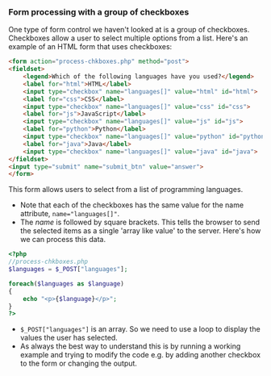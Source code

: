### Form processing with a group of checkboxes
One type of form control we haven't looked at is a group of checkboxes. Checkboxes allow a user to select multiple options from a list. Here's an example of an HTML form that uses checkboxes:

```html
<form action="process-chkboxes.php" method="post">
<fieldset>
	<legend>Which of the following languages have you used?</legend>
	<label for="html">HTML</label>
	<input type="checkbox" name="languages[]" value="html" id="html">
	<label for="css">CSS</label>
	<input type="checkbox" name="languages[]" value="css" id="css">
	<label for="js">JavaScript</label>
	<input type="checkbox" name="languages[]" value="js" id="js">
	<label for="python">Python</label>
	<input type="checkbox" name="languages[]" value="python" id="python">
	<label for="java">Java</label>
	<input type="checkbox" name="languages[]" value="java" id="java">
</fieldset>
<input type="submit" name="submit_btn" value="answer">
</form>
```


This form allows users to select from a list of programming languages.
* Note that each of the checkboxes has the same value for the name attribute, ```name="languages[]"```.
* The *name* is followed by square brackets. This tells the browser to send the selected items as a single 'array like value' to the server.
Here's how we can process this data.

```php
<?php
//process-chkboxes.php
$languages = $_POST["languages"];

foreach($languages as $language)
{
	echo "<p>{$language}</p>";
}
?>
```

* ```$_POST["languages"]``` is an array. So we need to use a loop to display the values the user has selected.
* As always the best way to understand this is by running a working example and trying to modify the code e.g. by adding another checkbox to the form or changing the output.
